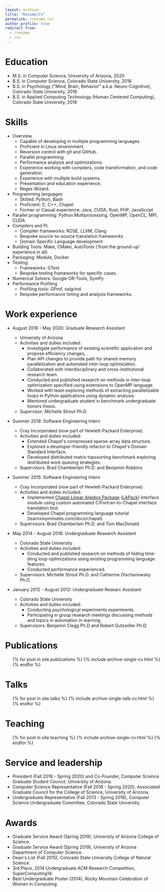 ```yaml
---
layout: archive
title: "Resume/CV"
permalink: /resume_cv/
author_profile: true
redirect_from:
  - /resume
  - /cv
---
```


Education
======
* M.S. in Computer Science, University of Arizona, 2020
* B.S. in Computer Science, Colorado State University, 2016
* B.S. in Psychology ("Mind, Brain, Behavior" a.k.a. Neuro-Cognitive), Colorado State University, 2016
* B.S. in Applied Computing Technology (Human Centered Computing), Colorado State University, 2016

Skills
======
* Overview
  * Capable of developing in multiple programming languages.
  * Proficient in Linux environment.
  * Reversion control with git and GitHub.
  * Parallel programming.
  * Performance analysis and optimizations.
  * Experience working with compilers, code transformation, and code generation.
  * Experience with multiple build systems.
  * Presentation and education experience.
  * Regex Wizard.
* Programming languages
  * Skilled: Python, Bash
  * Proficient: C, C++, Chapel
  * Former or Casual experience: Java, CUDA, Rust, PHP, JavaScript
* Parallel programming: Python.Multiprocessing, OpenMP, OpenCL, MPI, CUDA
* Compilers and PL
  * Compiler frameworks: ROSE, LLVM, Clang
  * Bespoke source-to-source translation frameworks
  * Domain Specific Language development
* Building Tools: Make, CMake, AutoTools ('from the ground-up' experience in all)
* Packaging: Module, Docker
* Testing:
  * Frameworks: GTest
  * Bespoke testing frameworks for specific cases.
* Numerical Solvers: Google OR-Tools, SymPy
* Performance Profiling
  * Profiling tools: GProf, valgrind.
  * Bespoke performance timing and analysis frameworks.

Work experience
======
* August 2016 - May 2020: Graduate Research Assistant
  * University of Arizona
  * Activities and duties included:
    * Investigate performance of existing scientific application and propose efficiency changes, .
    * Plan API changes to provide path for shared-memory parallelization and automated inter-loop optimization.
    * Collaborated with interdisciplinary and cross-institutional research team.
    * Conducted and published research on methods in inter-loop optimization specified using extensions to OpenMP language.
    * Worked with team exploring methods of extracting parallelizable loops in Python applications using dynamic analysis.
    * Mentored undergraduate student in benchmark undergraduate honors thesis.
  * Supervisor: Michelle Strout Ph.D.

* Summer 2018: Software Engineering Intern
  * Cray Incorporated (now part of Hewlett-Packard Enterprise)
  * Activities and duties included:
    * Extended Chapel's compressed sparse-array data structure.
    * Explored a developer-friendly refactor to Chapel's Domain Standard Interface.
    * Developed distributed matrix toposorting benchmark exploring distributed work queuing strategies.
  * Supervisors: Brad Chamberlain Ph.D. and Benjamin Robbins

* Summer 2015: Software Engineering Intern
  * Cray Incorporated (now part of Hewlett-Packard Enterprise)
  * Activities and duties included:
    * Implemented [Chapel Linear Algebra Package](https://chapel-lang.org/docs/latest/primers/LAPACKlib.html) ([LAPack](https://en.wikipedia.org/wiki/LAPACK)) interface module using custom automated C/Fortran-to-Chapel interface translation tool.
    * Developed Chapel programming language tutorial (learnxinyminutes.com/docs/chapel).
  * Supervisors: Brad Chamberlain Ph.D. and Tom MacDonald

* May 2014 - August 2016: Undergraduate Research Assistant
  * Colorado State University
  * Activities and duties included:
    * Conducted and published research on methods of hiding time-tiling loop-optimizations using existing programming language features.
    * Conducted performance experienced.
  * Supervisors: Michelle Strout Ph.D. and Catherine Olschanowsky Ph.D.

* January 2012 - August 2012: Undergraduate Researc Assistant
  * Colorado State University
  * Activities and duties included:
    * Conducting psychological experiments experiments.
    * Participating in group research meetings discussing methods and topics in automation in learning.
  * Supervisors: Benjamin Clegg Ph.D and Robert Gutzwiller Ph.D.


Publications
======
  <ul>{% for post in site.publications %}
    {% include archive-single-cv.html %}
  {% endfor %}</ul>

Talks
======
  <ul>{% for post in site.talks %}
    {% include archive-single-talk-cv.html %}
  {% endfor %}</ul>

Teaching
======
  <ul>{% for post in site.teaching %}
    {% include archive-single-cv.html %}
  {% endfor %}</ul>

Service and leadership
======
* President (Fall 2018 - Spring 2020) and Co-Founder, Computer Science Graduate Student Council, University of Arizona.
* Computer Science Representative (Fall 2018 - Spring 2020), Associated Graduate Council for the College of Science, University of Arizona.
* Undergraduate Representative (Fall 2013 - Spring 2016), Computer Science Undergraduate Committee, Colorado State University.

Awards
======
* Graduate Service Award (Spring 2019), University of Arizona College of Science.
* Graduate Service Award (Spring 2019), University of Arizona Department of Computer Science.
* Dean's List (Fall 2015), Colorado State University College of Natural Science.
* 3rd Place, 2014 Undergraduate ACM Research Competition, SuperComputing14.
* Best Undergraduate Poster (2014), Rocky Mountain Celebration of Women in Computing.
